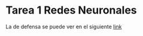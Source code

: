 # Tarea 1 Redes Neuronales 

La de defensa se puede ver en el siguiente [link](https://www.youtube.com/watch?v=t6Q_ZGCeTzw)
